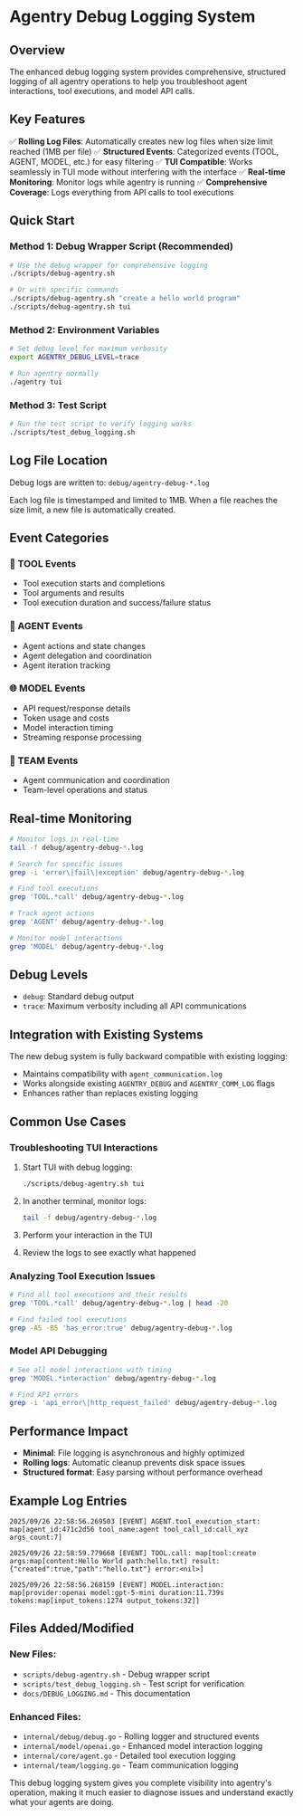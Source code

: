 # Agentry Debug Logging System

## Overview

The enhanced debug logging system provides comprehensive, structured logging of all agentry operations to help you troubleshoot agent interactions, tool executions, and model API calls.

## Key Features

✅ **Rolling Log Files**: Automatically creates new log files when size limit reached (1MB per file)
✅ **Structured Events**: Categorized events (TOOL, AGENT, MODEL, etc.) for easy filtering
✅ **TUI Compatible**: Works seamlessly in TUI mode without interfering with the interface
✅ **Real-time Monitoring**: Monitor logs while agentry is running
✅ **Comprehensive Coverage**: Logs everything from API calls to tool executions

## Quick Start

### Method 1: Debug Wrapper Script (Recommended)
```bash
# Use the debug wrapper for comprehensive logging
./scripts/debug-agentry.sh

# Or with specific commands
./scripts/debug-agentry.sh "create a hello world program"
./scripts/debug-agentry.sh tui
```

### Method 2: Environment Variables
```bash
# Set debug level for maximum verbosity
export AGENTRY_DEBUG_LEVEL=trace

# Run agentry normally
./agentry tui
```

### Method 3: Test Script
```bash
# Run the test script to verify logging works
./scripts/test_debug_logging.sh
```

## Log File Location

Debug logs are written to: `debug/agentry-debug-*.log`

Each log file is timestamped and limited to 1MB. When a file reaches the size limit, a new file is automatically created.

## Event Categories

### 🔧 TOOL Events
- Tool execution starts and completions
- Tool arguments and results
- Tool execution duration and success/failure status

### 🤖 AGENT Events  
- Agent actions and state changes
- Agent delegation and coordination
- Agent iteration tracking

### 🌐 MODEL Events
- API request/response details
- Token usage and costs
- Model interaction timing
- Streaming response processing

### 📡 TEAM Events
- Agent communication and coordination
- Team-level operations and status

## Real-time Monitoring

```bash
# Monitor logs in real-time
tail -f debug/agentry-debug-*.log

# Search for specific issues
grep -i 'error\|fail\|exception' debug/agentry-debug-*.log

# Find tool executions
grep 'TOOL.*call' debug/agentry-debug-*.log

# Track agent actions  
grep 'AGENT' debug/agentry-debug-*.log

# Monitor model interactions
grep 'MODEL' debug/agentry-debug-*.log
```

## Debug Levels

- `debug`: Standard debug output
- `trace`: Maximum verbosity including all API communications

## Integration with Existing Systems

The new debug system is fully backward compatible with existing logging:

- Maintains compatibility with `agent_communication.log`
- Works alongside existing `AGENTRY_DEBUG` and `AGENTRY_COMM_LOG` flags
- Enhances rather than replaces existing logging

## Common Use Cases

### Troubleshooting TUI Interactions

1. Start TUI with debug logging:
   ```bash
   ./scripts/debug-agentry.sh tui
   ```

2. In another terminal, monitor logs:
   ```bash
   tail -f debug/agentry-debug-*.log
   ```

3. Perform your interaction in the TUI

4. Review the logs to see exactly what happened

### Analyzing Tool Execution Issues

```bash
# Find all tool executions and their results
grep 'TOOL.*call' debug/agentry-debug-*.log | head -20

# Find failed tool executions
grep -A5 -B5 'has_error:true' debug/agentry-debug-*.log
```

### Model API Debugging

```bash
# See all model interactions with timing
grep 'MODEL.*interaction' debug/agentry-debug-*.log

# Find API errors
grep -i 'api_error\|http_request_failed' debug/agentry-debug-*.log
```

## Performance Impact

- **Minimal**: File logging is asynchronous and highly optimized
- **Rolling logs**: Automatic cleanup prevents disk space issues  
- **Structured format**: Easy parsing without performance overhead

## Example Log Entries

```
2025/09/26 22:58:56.269503 [EVENT] AGENT.tool_execution_start: map[agent_id:471c2d56 tool_name:agent tool_call_id:call_xyz args_count:7]

2025/09/26 22:58:59.779668 [EVENT] TOOL.call: map[tool:create args:map[content:Hello World path:hello.txt] result:{"created":true,"path":"hello.txt"} error:<nil>]

2025/09/26 22:58:56.268159 [EVENT] MODEL.interaction: map[provider:openai model:gpt-5-mini duration:11.739s tokens:map[input_tokens:1274 output_tokens:32]]
```

## Files Added/Modified

### New Files:
- `scripts/debug-agentry.sh` - Debug wrapper script
- `scripts/test_debug_logging.sh` - Test script for verification
- `docs/DEBUG_LOGGING.md` - This documentation

### Enhanced Files:
- `internal/debug/debug.go` - Rolling logger and structured events
- `internal/model/openai.go` - Enhanced model interaction logging  
- `internal/core/agent.go` - Detailed tool execution logging
- `internal/team/logging.go` - Team communication logging

This debug logging system gives you complete visibility into agentry's operation, making it much easier to diagnose issues and understand exactly what your agents are doing.
